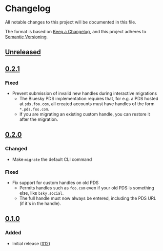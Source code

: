 # Changelog

All notable changes to this project will be documented in this file.

The format is based on [Keep a Changelog](https://keepachangelog.com/en/1.0.0/),
and this project adheres to [Semantic Versioning](https://semver.org/spec/v2.0.0.html).

## [Unreleased]

## [0.2.1]

### Fixed

- Prevent submission of invalid new handles during interactive migrations
  - The Bluesky PDS implementation requires that, for e.g. a PDS hosted at `pds.foo.com`,
    all created accounts must have handles of the form `*.pds.foo.com`.
  - If you are migrating an existing custom handle, you can restore it after the migration.

## [0.2.0]

### Changed

- Make `migrate` the default CLI command

### Fixed

- Fix support for custom handles on old PDS
  - Permits handles such as `foo.com` even if your old PDS is something else, like `bsky.social`.
  - The full handle must now always be entered, including the PDS URL (if it's in the handle).

## [0.1.0]

### Added

- Initial release ([#12](https://github.com/rekmarks/bluesky-account-migrator/pull/12))

[Unreleased]: https://github.com/rekmarks/bluesky-account-migrator.git/compare/v0.2.1...HEAD
[0.2.1]: https://github.com/rekmarks/bluesky-account-migrator.git/compare/v0.2.0...v0.2.1
[0.2.0]: https://github.com/rekmarks/bluesky-account-migrator.git/compare/v0.1.0...v0.2.0
[0.1.0]: https://github.com/rekmarks/bluesky-account-migrator.git/releases/tag/v0.1.0
